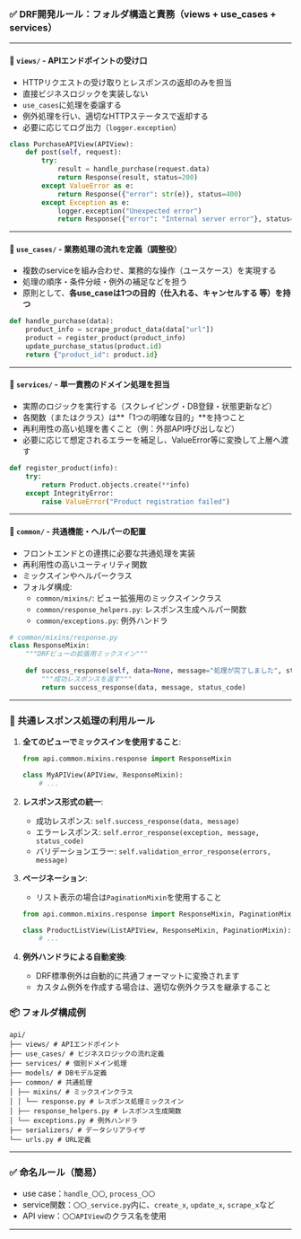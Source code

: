 ### ✅ DRF開発ルール：フォルダ構造と責務（views + use_cases + services）

---

#### 📁 `views/` - APIエンドポイントの受け口

- HTTPリクエストの受け取りとレスポンスの返却のみを担当
- 直接ビジネスロジックを実装しない
- `use_cases`に処理を委譲する
- 例外処理を行い、適切なHTTPステータスで返却する
- 必要に応じてログ出力（`logger.exception`）

```python
class PurchaseAPIView(APIView):
    def post(self, request):
        try:
            result = handle_purchase(request.data)
            return Response(result, status=200)
        except ValueError as e:
            return Response({"error": str(e)}, status=400)
        except Exception as e:
            logger.exception("Unexpected error")
            return Response({"error": "Internal server error"}, status=500)
```

---

#### 📁 `use_cases/` - 業務処理の流れを定義（調整役）

- 複数のserviceを組み合わせ、業務的な操作（ユースケース）を実現する
- 処理の順序・条件分岐・例外の補足などを担う
- 原則として、**各use_caseは1つの目的（仕入れる、キャンセルする 等）を持つ**

```python
def handle_purchase(data):
    product_info = scrape_product_data(data["url"])
    product = register_product(product_info)
    update_purchase_status(product.id)
    return {"product_id": product.id}
```

---

#### 📁 `services/` - 単一責務のドメイン処理を担当

- 実際のロジックを実行する（スクレイピング・DB登録・状態更新など）
- 各関数（またはクラス）は**「1つの明確な目的」**を持つこと
- 再利用性の高い処理を書くこと（例：外部API呼び出しなど）
- 必要に応じて想定されるエラーを補足し、ValueError等に変換して上層へ渡す

```python
def register_product(info):
    try:
        return Product.objects.create(**info)
    except IntegrityError:
        raise ValueError("Product registration failed")
```

---

#### 📁 `common/` - 共通機能・ヘルパーの配置

- フロントエンドとの連携に必要な共通処理を実装
- 再利用性の高いユーティリティ関数
- ミックスインやヘルパークラス
- フォルダ構成:
  - `common/mixins/`: ビュー拡張用のミックスインクラス
  - `common/response_helpers.py`: レスポンス生成ヘルパー関数
  - `common/exceptions.py`: 例外ハンドラ

```python
# common/mixins/response.py
class ResponseMixin:
    """DRFビューの拡張用ミックスイン"""
    
    def success_response(self, data=None, message="処理が完了しました", status_code=status.HTTP_200_OK):
        """成功レスポンスを返す"""
        return success_response(data, message, status_code)
```

---

### 🌟 共通レスポンス処理の利用ルール

1. **全てのビューでミックスインを使用すること**:
   ```python
   from api.common.mixins.response import ResponseMixin
   
   class MyAPIView(APIView, ResponseMixin):
       # ...
   ```

2. **レスポンス形式の統一**:
   - 成功レスポンス: `self.success_response(data, message)`
   - エラーレスポンス: `self.error_response(exception, message, status_code)`
   - バリデーションエラー: `self.validation_error_response(errors, message)`

3. **ページネーション**:
   - リスト表示の場合は`PaginationMixin`を使用すること
   ```python
   from api.common.mixins.response import ResponseMixin, PaginationMixin
   
   class ProductListView(ListAPIView, ResponseMixin, PaginationMixin):
       # ...
   ```

4. **例外ハンドラによる自動変換**:
   - DRF標準例外は自動的に共通フォーマットに変換されます
   - カスタム例外を作成する場合は、適切な例外クラスを継承すること


### 📦 フォルダ構成例

```
api/
├── views/ # APIエンドポイント
├── use_cases/ # ビジネスロジックの流れ定義
├── services/ # 個別ドメイン処理
├── models/ # DBモデル定義
├── common/ # 共通処理
│ ├── mixins/ # ミックスインクラス
│ │ └── response.py # レスポンス処理ミックスイン
│ ├── response_helpers.py # レスポンス生成関数
│ └── exceptions.py # 例外ハンドラ
├── serializers/ # データシリアライザ
└── urls.py # URL定義
```

---

### ✅ 命名ルール（簡易）

- use case：`handle_〇〇`, `process_〇〇`
- service関数：`〇〇_service.py`内に、`create_x`, `update_x`, `scrape_x`など
- API view：`〇〇APIView`のクラス名を使用

---
